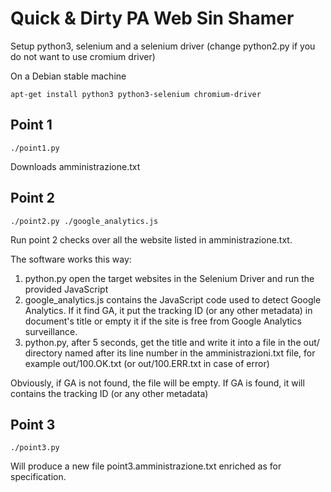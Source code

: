 # Quick & Dirty PA Web Sin Shamer

Setup python3, selenium and a selenium driver (change python2.py
if you do not want to use cromium driver)

On a Debian stable machine
```
apt-get install python3 python3-selenium chromium-driver
```

## Point 1

```
./point1.py
```
Downloads amministrazione.txt

## Point 2

```
./point2.py ./google_analytics.js
```
Run point 2 checks over all the website listed in amministrazione.txt.

The software works this way:

1. python.py open the target websites in the Selenium Driver
   and run the provided JavaScript
2. google_analytics.js contains the JavaScript code used to detect
   Google Analytics. If it find GA, it put the tracking ID (or any 
   other metadata) in document's title or empty it if the site is
   free from Google Analytics surveillance.
3. python.py, after 5 seconds, get the title and write it into a file
   in the out/ directory named after its line number in the
   amministrazioni.txt file, for example out/100.OK.txt
   (or out/100.ERR.txt in case of error)

Obviously, if GA is not found, the file will be empty.
If GA is found, it will contains the tracking ID (or any other metadata)

## Point 3
```
./point3.py
```

Will produce a new file point3.amministrazione.txt enriched as for specification.
